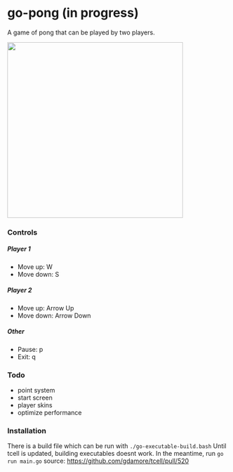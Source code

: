 # go-pong (in progress)

A game of pong that can be played by two players.

<img src="https://user-images.githubusercontent.com/11229485/160986286-40960b71-c796-4e5d-b424-1039799b4611.JPG" width="400" />

### Controls

##### Player 1

-   Move up: W
-   Move down: S

##### Player 2

-   Move up: Arrow Up
-   Move down: Arrow Down

##### Other

-   Pause: p
-   Exit: q

### Todo
-   point system
-   start screen
-   player skins
-   optimize performance

### Installation
There is a build file which can be run with `./go-executable-build.bash`
Until tcell is updated, building executables doesnt work. In the meantime, run `go run main.go`
source: https://github.com/gdamore/tcell/pull/520
